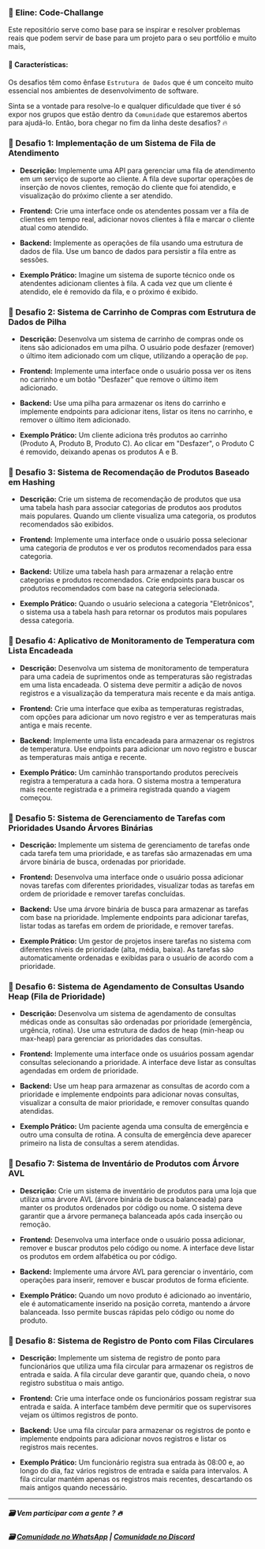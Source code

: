 
### 🎯 Eline: Code-Challange

Este repositório serve como base para se inspirar e resolver problemas reais que podem servir de base para um projeto para o seu portfólio e muito mais,

#### 🎯 Características:
Os desafios têm como ênfase `Estrutura de Dados` que é um conceito muito essencial nos ambientes de desenvolvimento de software.

Sinta se a vontade para resolve-lo e qualquer dificuldade que tiver é só expor nos grupos que estão dentro da `Comunidade` que estaremos abertos para ajudá-lo. Então, bora chegar no fim da linha deste desafios? 🔥

### 🎯 Desafio 1: **Implementação de um Sistema de Fila de Atendimento**

- **Descrição:** Implemente uma API para gerenciar uma fila de atendimento em um serviço de suporte ao cliente. A fila deve suportar operações de inserção de novos clientes, remoção do cliente que foi atendido, e visualização do próximo cliente a ser atendido.
  
- **Frontend:** Crie uma interface onde os atendentes possam ver a fila de clientes em tempo real, adicionar novos clientes à fila e marcar o cliente atual como atendido.
  
- **Backend:** Implemente as operações de fila usando uma estrutura de dados de fila. Use um banco de dados para persistir a fila entre as sessões.
  
- **Exemplo Prático:** Imagine um sistema de suporte técnico onde os atendentes adicionam clientes à fila. A cada vez que um cliente é atendido, ele é removido da fila, e o próximo é exibido.

### 🎯 Desafio 2: **Sistema de Carrinho de Compras com Estrutura de Dados de Pilha**

- **Descrição:** Desenvolva um sistema de carrinho de compras onde os itens são adicionados em uma pilha. O usuário pode desfazer (remover) o último item adicionado com um clique, utilizando a operação de `pop`.
  
- **Frontend:** Implemente uma interface onde o usuário possa ver os itens no carrinho e um botão "Desfazer" que remove o último item adicionado.
  
- **Backend:** Use uma pilha para armazenar os itens do carrinho e implemente endpoints para adicionar itens, listar os itens no carrinho, e remover o último item adicionado.
  
- **Exemplo Prático:** Um cliente adiciona três produtos ao carrinho (Produto A, Produto B, Produto C). Ao clicar em "Desfazer", o Produto C é removido, deixando apenas os produtos A e B.

### 🎯 Desafio 3: **Sistema de Recomendação de Produtos Baseado em Hashing**

- **Descrição:** Crie um sistema de recomendação de produtos que usa uma tabela hash para associar categorias de produtos aos produtos mais populares. Quando um cliente visualiza uma categoria, os produtos recomendados são exibidos.
  
- **Frontend:** Implemente uma interface onde o usuário possa selecionar uma categoria de produtos e ver os produtos recomendados para essa categoria.
  
- **Backend:** Utilize uma tabela hash para armazenar a relação entre categorias e produtos recomendados. Crie endpoints para buscar os produtos recomendados com base na categoria selecionada.
  
- **Exemplo Prático:** Quando o usuário seleciona a categoria "Eletrônicos", o sistema usa a tabela hash para retornar os produtos mais populares dessa categoria.

###  🎯 Desafio 4: **Aplicativo de Monitoramento de Temperatura com Lista Encadeada**

- **Descrição:** Desenvolva um sistema de monitoramento de temperatura para uma cadeia de suprimentos onde as temperaturas são registradas em uma lista encadeada. O sistema deve permitir a adição de novos registros e a visualização da temperatura mais recente e da mais antiga.
  
- **Frontend:** Crie uma interface que exiba as temperaturas registradas, com opções para adicionar um novo registro e ver as temperaturas mais antiga e mais recente.
  
- **Backend:** Implemente uma lista encadeada para armazenar os registros de temperatura. Use endpoints para adicionar um novo registro e buscar as temperaturas mais antiga e recente.
  
- **Exemplo Prático:** Um caminhão transportando produtos perecíveis registra a temperatura a cada hora. O sistema mostra a temperatura mais recente registrada e a primeira registrada quando a viagem começou.

### 🎯 Desafio 5: **Sistema de Gerenciamento de Tarefas com Prioridades Usando Árvores Binárias**

- **Descrição:** Implemente um sistema de gerenciamento de tarefas onde cada tarefa tem uma prioridade, e as tarefas são armazenadas em uma árvore binária de busca, ordenadas por prioridade.
  
- **Frontend:** Desenvolva uma interface onde o usuário possa adicionar novas tarefas com diferentes prioridades, visualizar todas as tarefas em ordem de prioridade e remover tarefas concluídas.
  
- **Backend:** Use uma árvore binária de busca para armazenar as tarefas com base na prioridade. Implemente endpoints para adicionar tarefas, listar todas as tarefas em ordem de prioridade, e remover tarefas.
  
- **Exemplo Prático:** Um gestor de projetos insere tarefas no sistema com diferentes níveis de prioridade (alta, média, baixa). As tarefas são automaticamente ordenadas e exibidas para o usuário de acordo com a prioridade.


###  🎯 Desafio 6: **Sistema de Agendamento de Consultas Usando Heap (Fila de Prioridade)**

- **Descrição:** Desenvolva um sistema de agendamento de consultas médicas onde as consultas são ordenadas por prioridade (emergência, urgência, rotina). Use uma estrutura de dados de heap (min-heap ou max-heap) para gerenciar as prioridades das consultas.
  
- **Frontend:** Implemente uma interface onde os usuários possam agendar consultas selecionando a prioridade. A interface deve listar as consultas agendadas em ordem de prioridade.
  
- **Backend:** Use um heap para armazenar as consultas de acordo com a prioridade e implemente endpoints para adicionar novas consultas, visualizar a consulta de maior prioridade, e remover consultas quando atendidas.
  
- **Exemplo Prático:** Um paciente agenda uma consulta de emergência e outro uma consulta de rotina. A consulta de emergência deve aparecer primeiro na lista de consultas a serem atendidas.

### 🎯 Desafio 7: **Sistema de Inventário de Produtos com Árvore AVL**

- **Descrição:** Crie um sistema de inventário de produtos para uma loja que utiliza uma árvore AVL (árvore binária de busca balanceada) para manter os produtos ordenados por código ou nome. O sistema deve garantir que a árvore permaneça balanceada após cada inserção ou remoção.
  
- **Frontend:** Desenvolva uma interface onde o usuário possa adicionar, remover e buscar produtos pelo código ou nome. A interface deve listar os produtos em ordem alfabética ou por código.
  
- **Backend:** Implemente uma árvore AVL para gerenciar o inventário, com operações para inserir, remover e buscar produtos de forma eficiente.
  
- **Exemplo Prático:** Quando um novo produto é adicionado ao inventário, ele é automaticamente inserido na posição correta, mantendo a árvore balanceada. Isso permite buscas rápidas pelo código ou nome do produto.

### 🎯 Desafio 8: **Sistema de Registro de Ponto com Filas Circulares**

- **Descrição:** Implemente um sistema de registro de ponto para funcionários que utiliza uma fila circular para armazenar os registros de entrada e saída. A fila circular deve garantir que, quando cheia, o novo registro substitua o mais antigo.
  
- **Frontend:** Crie uma interface onde os funcionários possam registrar sua entrada e saída. A interface também deve permitir que os supervisores vejam os últimos registros de ponto.
  
- **Backend:** Use uma fila circular para armazenar os registros de ponto e implemente endpoints para adicionar novos registros e listar os registros mais recentes.
  
- **Exemplo Prático:** Um funcionário registra sua entrada às 08:00 e, ao longo do dia, faz vários registros de entrada e saída para intervalos. A fila circular mantém apenas os registros mais recentes, descartando os mais antigos quando necessário.
---

##### 🗃️ Vem participar com a gente ? 🔥
##### 🗃️ [Comunidade no WhatsApp](https://chat.whatsapp.com/JpL1PMj6gid7Dcb6L2MXdP) |  [Comunidade no Discord](https://discord.gg/aD7N9dhb)
